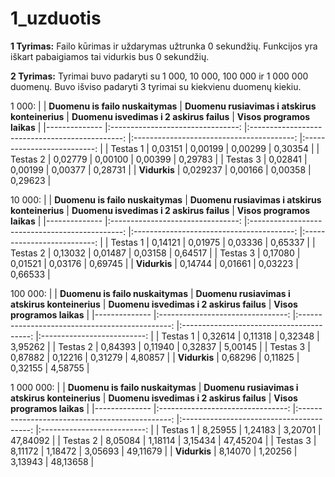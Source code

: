 # 1_uzduotis 

**1 Tyrimas:**
Failo kūrimas ir uždarymas užtrunka 0 sekundžių. Funkcijos yra iškart pabaigiamos tai vidurkis bus 0 sekundžių.

**2 Tyrimas:**
Tyrimai buvo padaryti su 1 000, 10 000, 100 000 ir 1 000 000 duomenų. Buvo išviso padaryti 3 tyrimai su kiekvienu duomenų kiekiu.

1 000:
|              	| **Duomenu is failo nuskaitymas** 	| **Duomenu rusiavimas i atskirus konteinerius** 	| **Duomenu isvedimas i 2 askirus failus** 	| **Visos programos laikas** 	|
|--------------	|:--------------------------------:	|:----------------------------------------------:	|:----------------------------------------:	|:--------------------------:	|
| Testas 1     	|                          0,03151 	|                                        0,00199 	|                                  0,00299 	|                    0,30354 	|
| Testas 2     	|                          0,02779 	|                                        0,00100 	|                                  0,00399 	|                    0,29783 	|
| Testas 3     	|                          0,02841 	|                                        0,00199 	|                                  0,00377 	|                    0,28731 	|
| **Vidurkis** 	|                         0,029237 	|                                        0,00166 	|                                  0,00358 	|                    0,29623 	|

10 000:
|              	| **Duomenu is failo nuskaitymas** 	| **Duomenu rusiavimas i atskirus konteinerius** 	| **Duomenu isvedimas i 2 askirus failus** 	| **Visos programos laikas** 	|
|--------------	|:--------------------------------:	|:----------------------------------------------:	|:----------------------------------------:	|:--------------------------:	|
| Testas 1     	|                          0,14121 	|                                        0,01975 	|                                  0,03336 	|                    0,65337 	|
| Testas 2     	|                          0,13032 	|                                        0,01487 	|                                  0,03158 	|                    0,64517 	|
| Testas 3     	|                          0,17080 	|                                        0,01521 	|                                  0,03176 	|                    0,69745 	|
| **Vidurkis** 	|                          0,14744 	|                                        0,01661 	|                                  0,03223 	|                    0,66533 	|

100 000:
|              	| **Duomenu is failo nuskaitymas** 	| **Duomenu rusiavimas i atskirus konteinerius** 	| **Duomenu isvedimas i 2 askirus failus** 	| **Visos programos laikas** 	|
|--------------	|:--------------------------------:	|:----------------------------------------------:	|:----------------------------------------:	|:--------------------------:	|
| Testas 1     	|                          0,32614 	|                                        0,11318 	|                                  0,32348 	|                    3,95262 	|
| Testas 2     	|                          0,84393 	|                                        0,11940 	|                                  0,32837 	|                    5,00145 	|
| Testas 3     	|                          0,87882 	|                                        0,12216 	|                                  0,31279 	|                    4,80857 	|
| **Vidurkis** 	|                          0,68296 	|                                        0,11825 	|                                  0,32155 	|                    4,58755 	|

1 000 000:
|              	| **Duomenu is failo nuskaitymas** 	| **Duomenu rusiavimas i atskirus konteinerius** 	| **Duomenu isvedimas i 2 askirus failus** 	| **Visos programos laikas** 	|
|--------------	|:--------------------------------:	|:----------------------------------------------:	|:----------------------------------------:	|:--------------------------:	|
| Testas 1     	|                          8,25955 	|                                        1,24183 	|                                  3,20701 	|                   47,84092 	|
| Testas 2     	|                          8,05084 	|                                        1,18114 	|                                  3,15434 	|                   47,45204 	|
| Testas 3     	|                          8,11172 	|                                        1,18472 	|                                  3,05693 	|                   49,11679 	|
| **Vidurkis** 	|                          8,14070 	|                                        1,20256 	|                                  3,13943 	|                   48,13658 	|
